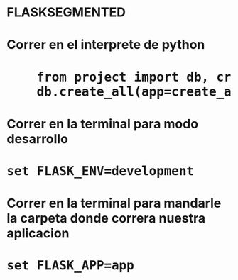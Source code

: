 # FLASKSEGMENTED
<h1>Correr en el interprete de python<h1>
<pre class="chroma">
    from project import db, create_app
    db.create_all(app=create_app())
</pre>
<h1>Correr en la terminal para modo desarrollo<h1>
<pre class="chroma">set FLASK_ENV=development</pre>
<h1>Correr en la terminal para mandarle la carpeta donde correra nuestra aplicacion<h1>
<pre class="chroma">set FLASK_APP=app</pre>
